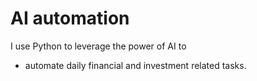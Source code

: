 # AI automation

I use Python to leverage the power of AI to 
- automate daily financial and investment related tasks. 
